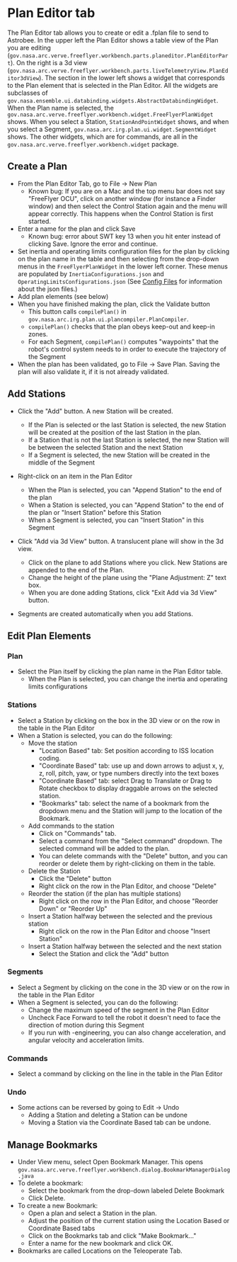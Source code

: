 # Plan Editor tab #

The Plan Editor tab  allows you to create or edit a .fplan file to send to Astrobee. In the upper left the Plan
Editor shows a table view of the Plan you are editing (`gov.nasa.arc.verve.freeflyer.workbench.parts.planeditor.PlanEditorPart`).
On the right is a 3d view (`gov.nasa.arc.verve.freeflyer.workbench.parts.liveTelemetryView.PlanEditor3dView`). The
section in the lower left shows a widget that corresponds to the Plan element that is selected in the Plan Editor.
All the widgets are subclasses of `gov.nasa.ensemble.ui.databinding.widgets.AbstractDatabindingWidget`.
When the Plan name is selected, the `gov.nasa.arc.verve.freeflyer.workbench.widget.FreeFlyerPlanWidget` shows. When 
you select a Station, `StationAndPointWidget` shows, and when you select a Segment, 
`gov.nasa.arc.irg.plan.ui.widget.SegmentWidget` shows. The other widgets, which are for commands, are all in the 
`gov.nasa.arc.verve.freeflyer.workbench.widget` package.

## Create a Plan ##
* From the Plan Editor Tab, go to File -> New Plan
  * Known bug: If you are on a Mac and the top menu bar does not say "FreeFlyer OCU", click on another 
  window (for instance a Finder window) and then select the Control Station again and the menu will appear 
  correctly. This happens when the Control Station is first started.
* Enter a name for the plan and click Save
  - Known bug: error about SWT key 13 when you hit enter instead of clicking Save.  Ignore the error and continue.
* Set inertia and operating limits configuration files for the plan by clicking on the plan name in the 
table and then selecting from the drop-down menus in the `FreeFlyerPlanWidget` in the lower left corner.
 These menus are populated by `InertiaConfigurations.json` and `OperatingLimitsConfigurations.json` (See 
 [Config Files](docs/config_files.md) for information about the json files.)
* Add plan elements (see below)
* When you have finished making the plan, click the Validate button
  * This button calls `compilePlan()` in `gov.nasa.arc.irg.plan.ui.plancompiler.PlanCompiler`.
  * `compilePlan()` checks that the plan obeys keep-out and keep-in zones.
  * For each Segment, `compilePlan()` computes "waypoints" that the robot's control system needs to
  in order to execute the trajectory of the Segment
* When the plan has been validated, go to File -> Save Plan.  Saving the plan will also validate it, if it is not already validated.

## Add Stations ##
* Click the "Add" button.  A new Station will be created.
  * If the Plan is selected or the last Station is selected, the new Station will be created at the position of the last Station in the plan.
  * If a Station that is not the last Station is selected, the new Station will be between the selected Station and the next Station
  * If a Segment is selected, the new Station will be created in the middle of the Segment

* Right-click on an item in the Plan Editor
  * When the Plan is selected, you can "Append Station" to the end of the plan
  * When a Station is selected, you can "Append Station" to the end of the plan or "Insert Station" before this Station
  * When a Segment is selected, you can "Insert Station" in this Segment
* Click "Add via 3d View" button.  A translucent plane will show in the 3d view.
  * Click on the plane to add Stations where you click.  New Stations are appended to the end of the Plan.
  * Change the height of the plane using the "Plane Adjustment: Z" text box.
  *  When you are done adding Stations, click "Exit Add via 3d View" button.

* Segments are created automatically when you add Stations.

## Edit Plan Elements ##
### Plan ###
* Select the Plan itself by clicking the plan name in the Plan Editor table.
  * When the Plan is selected, you can change the inertia and operating limits configurations

### Stations ###
* Select a Station by clicking on the box in the 3D view or on the row in the table in the Plan Editor
* When a Station is selected, you can do the following:
  * Move the station
    * "Location Based" tab: Set position according to ISS location coding.
    * "Coordinate Based" tab: use up and down arrows to adjust x, y, z, roll, pitch, yaw, or type numbers directly into the text boxes
    * "Coordinate Based" tab: select Drag to Translate or Drag to Rotate checkbox to display draggable arrows on the selected station. 
    * "Bookmarks" tab: select the name of a bookmark from the dropdown menu and the Station will jump to the location of the Bookmark.
  * Add commands to the station
    * Click on "Commands" tab.
    * Select a command from the "Select command" dropdown.  The selected command will be added to the plan.
    * You can delete commands with the "Delete" button, and you can reorder or delete them by right-clicking on them in the table.
  * Delete the Station
    * Click the "Delete" button
    * Right click on the row in the Plan Editor, and choose "Delete"
  * Reorder the station (if the plan has multiple stations)
    * Right click on the row in the Plan Editor, and choose "Reorder Down" or "Reorder Up"
  * Insert a Station halfway between the selected and the previous station
    * Right click on the row in the Plan Editor and choose "Insert Station"
  * Insert a Station halfway between the selected and the next station
    * Select the Station and click the "Add" button

### Segments ###
* Select a Segment by clicking on the cone in the 3D view or on the row in the table in the Plan Editor
* When a Segment is selected, you can do the following:
  * Change the maximum speed of the segment in the Plan Editor
  * Uncheck Face Forward to tell the robot it doesn't need to face the direction of motion during this Segment
  * If you run with -engineering, you can also change acceleration, and angular velocity and acceleration limits.

### Commands ###
* Select a command by clicking on the line in the table in the Plan Editor

### Undo ###
* Some actions can be reversed by going to Edit -> Undo
  * Adding a Station and deleting a Station can be undone
  * Moving a Station via the Coordinate Based tab can be undone.

## Manage Bookmarks ##
* Under View menu, select Open Bookmark Manager. This opens 
`gov.nasa.arc.verve.freeflyer.workbench.dialog.BookmarkManagerDialog.java`
* To delete a bookmark:
   * Select the bookmark from the drop-down labeled Delete Bookmark
   * Click Delete.
* To create a new Bookmark:
   * Open a plan and select a Station in the plan.
   * Adjust the position of the current station using the Location Based or Coordinate Based tabs
   * Click on the Bookmarks tab and click "Make Bookmark..."
   * Enter a name for the new bookmark and click OK.
* Bookmarks are called Locations on the Teleoperate Tab.
